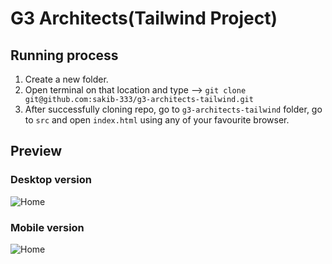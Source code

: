 # G3 Architects(Tailwind Project)

## Running process

1. Create a new folder.
2. Open terminal on that location and type --> `git clone git@github.com:sakib-333/g3-architects-tailwind.git`
3. After successfully cloning repo, go to `g3-architects-tailwind` folder, go to `src` and open `index.html` using any of your favourite browser.

## Preview

### Desktop version

![Home](https://i.imgur.com/lBYJ5Dj.png)

### Mobile version

![Home](https://i.imgur.com/Bkp3EIe.png)
